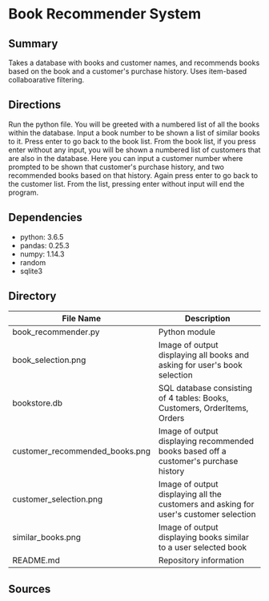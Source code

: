 # Book Recommender System
## Summary
 Takes a database with books and customer names, and recommends books based on the book and a customer's purchase history. Uses item-based collaboarative filtering.  

## Directions
 Run the python file. You will be greeted with a numbered list of all the books within the database. Input a book number to be shown a list of similar books to it. Press enter to go back to the book list. From the book list, if you press enter without any input, you will be shown a numbered list of customers that are also in the database. Here you can input a customer number where prompted to be shown that customer's purchase history, and two recommended books based on that history. Again press enter to go back to the customer list. From the list, pressing enter without input will end the program.

## Dependencies
- python: 3.6.5
- pandas: 0.25.3
- numpy: 1.14.3
- random
- sqlite3
 
## Directory
| File Name | Description |
| ----------- | ----------- |
| book_recommender.py | Python module |
| book_selection.png | Image of output displaying all books and asking for user's book selection |
| bookstore.db | SQL database consisting of 4 tables: Books, Customers, OrderItems, Orders |
| customer_recommended_books.png | Image of output displaying recommended books based off a customer's purchase history |
| customer_selection.png | Image of output displaying all the customers and asking for user's customer selection |
| similar_books.png | Image of output displaying books similar to a user selected book |
| README.md | Repository information |

## Sources
